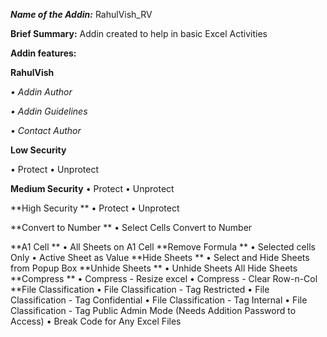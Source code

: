 ***Name of the Addin:*** RahulVish_RV

**Brief Summary:**
Addin created to help in basic Excel Activities

**Addin features:**

 **RahulVish**

  _• Addin Author_
  
  _• Addin Guidelines_
  
  _• Contact Author_  

 **Low Security**
 
  • Protect
  • Unprotect
  
 **Medium Security**
  • Protect
  • Unprotect
  
 **High Security **
  • Protect
  • Unprotect
  
 **Convert to Number **
  • Select Cells Convert to Number
  
 **A1 Cell **
  • All Sheets on A1 Cell
 **Remove Formula **
  • Selected cells Only
  • Active Sheet as Value
 **Hide Sheets **
  • Select and Hide Sheets from Popup Box
 **Unhide Sheets **
  • Unhide Sheets All Hide Sheets
 **Compress **
  • Compress - Resize excel
  • Compress - Clear Row-n-Col
 **File Classification
  • File Classification - Tag Restricted
  • File Classification - Tag Confidential
  • File Classification - Tag Internal
  • File Classification - Tag Public
Admin Mode (Needs Addition Password to Access)
  • Break Code for Any Excel Files






